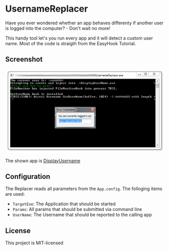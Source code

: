 # UsernameReplacer

Have you ever wondered whether an app behaves differenty if another user is logged into the computer? - Don't wait no more!

This handy tool let's you run every app and it will detect a custom user name. Most of the code is straigth from the EasyHook Tutorial.

## Screenshot

![Screenshot](screenshot.png)

The shown app is [DisplayUsername](https://github.com/wendelb/DisplayUserName)

## Configuration

The Replacer reads all parameters from the `App.config`. The folloging items are used:

* `TargetExe`: The Application that should be started
* `Params`: All params that should be submitted via command line
* `UserName`: The Username that should be reported to the calling app

## License

This project is MIT-licensed